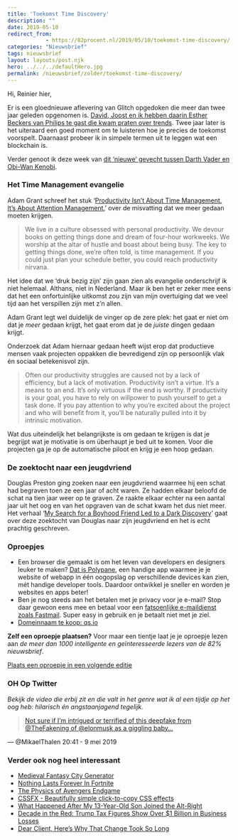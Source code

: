 ```yaml
---
title: 'Toekomst Time Discovery'
description: ""
date: 2019-05-10
redirect_from: 
            - https://82procent.nl/2019/05/10/toekomst-time-discovery/
categories: "Nieuwsbrief"
tags: nieuwsbrief	
layout: layouts/post.njk
hero: ../../../defaultHero.jpg
permalink: /nieuwsbrief/zolder/toekomst-time-discovery/
---
```

Hi, Reinier hier,

Er is een gloednieuwe aflevering van Glitch opgedoken die meer dan twee jaar geleden opgenomen is. [David, Joost en ik hebben daarin Esther Beckers van Philips te gast die kwam praten over trends](https://www.glitch.show/17). Twee jaar later is het uiteraard een goed moment om te luisteren hoe je precies de toekomst voorspelt. Daarnaast probeer ik in simpele termen uit te leggen wat een blockchain is.

Verder genoot ik deze week van [dit ‘nieuwe’ gevecht tussen Darth Vader en Obi-Wan Kenobi](https://youtu.be/to2SMng4u1k).

### Het Time Management evangelie

Adam Grant schreef het stuk ‘[Productivity Isn’t About Time Management. It’s About Attention Management.](https://www.nytimes.com/2019/03/28/smarter-living/productivity-isnt-about-time-management-its-about-attention-management.html)’ over de misvatting dat we meer gedaan moeten krijgen.

> We live in a culture obsessed with personal productivity. We devour books on getting things done and dream of four-hour workweeks. We worship at the altar of hustle and boast about being busy. The key to getting things done, we’re often told, is time management. If you could just plan your schedule better, you could reach productivity nirvana.

Het idee dat we ‘druk bezig zijn’ zijn gaan zien als evangelie onderschrijf ik niet helemaal. Althans, niet in Nederland. Maar ik ben het er zeker mee eens dat het een onfortuinlijke uitkomst zou zijn van mijn overtuiging dat we veel tijd aan het verspillen zijn met z’n allen.

Adam Grant legt wel duidelijk de vinger op de zere plek: het gaat er niet om dat je _meer_ gedaan krijgt, het gaat erom dat je de _juiste_ dingen gedaan krijgt.

Onderzoek dat Adam hiernaar gedaan heeft wijst erop dat productieve mensen vaak projecten oppakken die bevredigend zijn op persoonlijk vlak én sociaal betekenisvol zijn.

> Often our productivity struggles are caused not by a lack of efficiency, but a lack of motivation. Productivity isn’t a virtue. It’s a means to an end. It’s only virtuous if the end is worthy. If productivity is your goal, you have to rely on willpower to push yourself to get a task done. If you pay attention to why you’re excited about the project and who will benefit from it, you’ll be naturally pulled into it by intrinsic motivation.

Wat dus uiteindelijk het belangrijkste is om gedaan te krijgen is dat je begrijpt wat je motivatie is om überhaupt je bed uit te komen. Voor die projecten ga je op de automatische piloot en krijg je een hoop gedaan.

### De zoektocht naar een jeugdvriend

Douglas Preston ging zoeken naar een jeugdvriend waarmee hij een schat had begraven toen ze een jaar of acht waren. Ze hadden elkaar beloofd de schat na tien jaar weer op te graven. Ze raakte elkaar echter na een aantal jaar uit het oog en van het opgraven van de schat kwam het dus niet meer. Het verhaal ‘[My Search for a Boyhood Friend Led to a Dark Discovery](https://www.wired.com/story/my-search-for-boyhood-friend-led-to-dark-discovery/)’ gaat over deze zoektocht van Douglas naar zijn jeugdvriend en het is echt prachtig geschreven.

### Oproepjes

- Een browser die gemaakt is om het leven van developers en designers leuker te maken? [Dat is Polypane](https://polypane.rocks), een handige app waarmee je je website of webapp in één oogopslag op verschillende devices kan zien, mét handige developer tools. Daardoor ontwikkel je sneller en worden je websites en apps beter!
- Ben je nog steeds aan het betalen met je privacy voor je e-mail? Stop daar gewoon eens mee en betaal voor een [fatsoenlijke e-maildienst zoals Fastmail](https://www.fastmail.com/?STKI=16948328). Super easy in gebruik en je betaalt niet met je ziel.
- [Domeinnaam te koop: qs.io](https://qs.io)

**Zelf een oproepje plaatsen?** Voor maar een tientje laat je je oproepje lezen aan _de meer dan 1000 intelligente en geïnteresseerde lezers van de 82% nieuwsbrief_.

[Plaats een oproepje in een volgende editie](https://forms.82procent.nl)

### OH Op Twitter

_Bekijk de video die erbij zit en die valt in het genre wat ik al een tijdje op het oog heb: hilarisch én angstaanjagend tegelijk._

> [Not sure if I’m intrigued or terrified of this deepfake from @TheFakening of @elonmusk as a giggling baby…](https://twitter.com/MikaelThalen/status/1126557922383654912)

— @MikaelThalen 20:41 - 9 mei 2019

### Verder ook nog heel interessant

- [Medieval Fantasy City Generator](https://watabou.itch.io/medieval-fantasy-city-generator)
- [Nothing Lasts Forever In Fortnite](https://kotaku.com/nothing-lasts-forever-in-fortnite-1834651188?ref=hvper.com&utm_source=hvper.com&utm_medium=website)
- [The Physics of Avengers Endgame](https://medium.com/@thomaswong_8663/the-physics-of-avengers-endgame-b96af65f7ee0?ref=hvper.com)
- [CSSFX - Beautifully simple click-to-copy CSS effects](https://cssfx.dev/)
- [What Happened After My 13-Year-Old Son Joined the Alt-Right](https://www.washingtonian.com/2019/05/05/what-happened-after-my-13-year-old-son-joined-the-alt-right/)
- [Decade in the Red: Trump Tax Figures Show Over \$1 Billion in Business Losses](https://www.nytimes.com/interactive/2019/05/07/us/politics/donald-trump-taxes.html)
- [Dear Client, Here’s Why That Change Took So Long](https://www.simplethread.com/dear-client-heres-why-that-change-took-so-long/)
